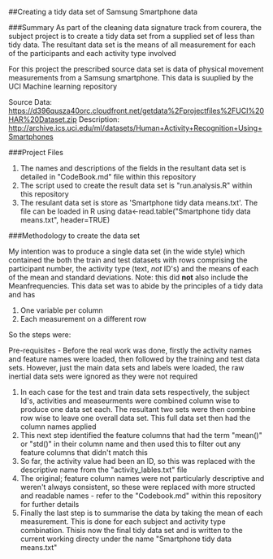 ##Creating a tidy data set of Samsung Smartphone data

###Summary
As part of the cleaning data signature track from courera, the subject project is to create a tidy data 
set from a supplied set of less than tidy data. The resultant data set is the means of all measurement for each of the participants and each activity type involved

For this project the prescribed source data set is data of physical movement measurements from a Samsung smartphone. This data is suuplied by the UCI Machine learning repository

Source Data: https://d396qusza40orc.cloudfront.net/getdata%2Fprojectfiles%2FUCI%20HAR%20Dataset.zip
Description: http://archive.ics.uci.edu/ml/datasets/Human+Activity+Recognition+Using+Smartphones

###Project Files

1. The names and descriptions of the fields in the resultant data set is detailed in "CodeBook.md" file within this repository
2. The script used to create the result data set is "run.analysis.R" within this repository
3. The resulant data set is store as 'Smartphone tidy data means.txt'. The file can be loaded in R using 
         data<-read.table("Smartphone tidy data means.txt", header=TRUE)

###Methodology to create the data set

My intention was to produce a single data set (in the wide style) which contained the both the train and test datasets with rows comprising the participant number, the activity type (text, *not* ID's) and the means of each of the mean and standard deviations. Note: this did **not** also include the Meanfrequencies. This data set was to abide by the principles of a tidy data and has

1. One variable per column
2. Each measurement on a different row

So the steps were:

Pre-requisites - Before the real work was done, firstly the activity names and feature names were loaded, then followed by the training and test data sets. However, just the main data sets and labels were loaded, the raw inertial data sets were ignored as they were not required

1. In each case for the test and train data sets respectively, the subject Id's, activities and measeurments were combined column wise to produce one data set each. The resultant two sets were then combine row wise to leave one overall data set. This full data set then had the column names applied
2. This next step identified the feature columns that had the term "mean()" or "std()" in their column name and then used this to filter out any feature columns that didn't match this
3. So far, the activity value had been an ID, so this was replaced with the descriptive name from the "activity_lables.txt" file
4. The original; feature column names were not particularly descriptive and weren't always consistent, so these were replaced with more structed and readable names - refer to the "Codebook.md" within this repository for further details
5. Finally the last step is to summarise the data by taking the mean of each measurement. This is done for each subject and activity type combination. Thisis now the final tidy data set and is written to the current working directy under the name "Smartphone tidy data means.txt"



